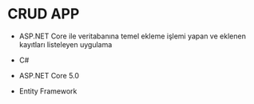 # CRUD APP 

* ASP.NET Core ile veritabanına temel ekleme işlemi yapan ve eklenen kayıtları listeleyen uygulama

* C#
* ASP.NET Core 5.0
* Entity Framework